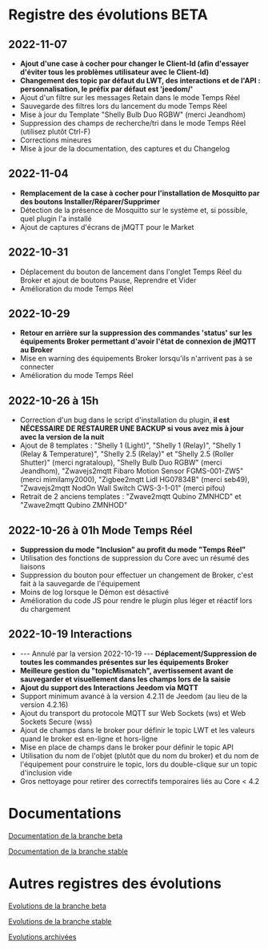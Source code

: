# Registre des évolutions BETA

## 2022-11-07
 - **Ajout d'une case à cocher pour changer le Client-Id (afin d'essayer d'éviter tous les problèmes utilisateur avec le Client-Id)**
 - **Changement des topic par défaut du LWT, des interactions et de l'API : personnalisation, le préfix par défaut est 'jeedom/'**
 - Ajout d'un filtre sur les messages Retain dans le mode Temps Réel
 - Sauvegarde des filtres lors du lancement du mode Temps Réel
 - Mise à jour du Template "Shelly Bulb Duo RGBW" (merci Jeandhom)
 - Suppression des champs de recherche/tri dans le mode Temps Réel (utilisez plutôt Ctrl-F)
 - Corrections mineures
 - Mise à jour de la documentation, des captures et du Changelog

## 2022-11-04
 - **Remplacement de la case à cocher pour l'installation de Mosquitto par des boutons Installer/Réparer/Supprimer**
 - Détection de la présence de Mosquitto sur le système et, si possible, quel plugin l'a installé
 - Ajout de captures d'écrans de jMQTT pour le Market

## 2022-10-31
 - Déplacement du bouton de lancement dans l'onglet Temps Réel du Broker et ajout de boutons Pause, Reprendre et Vider
 - Amélioration du mode Temps Réel

## 2022-10-29
 - **Retour en arrière sur la suppression des commandes 'status' sur les équipements Broker permettant d'avoir l'état de connexion de jMQTT au Broker**
 - Mise en warning des équipements Broker lorsqu'ils n'arrivent pas à se connecter
 - Amélioration du mode Temps Réel

## 2022-10-26 à 15h
 - Correction d'un bug dans le script d'installation du plugin, **il est NÉCESSAIRE DE RESTAURER UNE BACKUP si vous avez mis à jour avec la version de la nuit**
 - Ajout de 8 templates : "Shelly 1 (Light)", "Shelly 1 (Relay)", "Shelly 1 (Relay & Temperature)", "Shelly 2.5 (Relay)" et "Shelly 2.5 (Roller Shutter)" (merci ngrataloup), "Shelly Bulb Duo RGBW" (merci Jeandhom), "Zwavejs2mqtt Fibaro Motion Sensor FGMS-001-ZW5" (merci mimilamy2000), "Zigbee2mqtt Lidl HG07834B" (merci seb49), "Zwavejs2mqtt NodOn Wall Switch CWS-3-1-01" (merci pifou)
 - Retrait de 2 anciens templates : "Zwave2mqtt Qubino ZMNHCD" et "Zwave2mqtt Qubino ZMNHOD"

## 2022-10-26 à 01h Mode Temps Réel
 - **Suppression du mode "Inclusion" au profit du mode "Temps Réel"**
 - Utilisation des fonctions de suppression du Core avec un résumé des liaisons
 - Suppression du bouton pour effectuer un changement de Broker, c'est fait à la sauvegarde de l'équipement
 - Moins de log lorsque le Démon est désactivé
 - Amélioration du code JS pour rendre le plugin plus léger et réactif lors du chargement

## 2022-10-19 Interactions
 - --- Annulé par la version 2022-10-19 --- **Déplacement/Suppression de toutes les commandes présentes sur les équipements Broker**
 - **Meilleure gestion du "topicMismatch", avertissement avant de sauvegarder et visuellement dans les champs lors de la saisie**
 - **Ajout du support des Interactions Jeedom via MQTT**
 - Support minimum avancé à la version 4.2.11 de Jeedom (au lieu de la version 4.2.16)
 - Ajout du transport du protocole MQTT sur Web Sockets (ws) et Web Sockets Secure (wss)
 - Ajout de champs dans le broker pour définir le topic LWT et les valeurs quand le broker est en-ligne et hors-ligne
 - Mise en place de champs dans le broker pour définir le topic API
 - Utilisation du nom de l'objet (plutôt que du nom du broker) et du nom de l'équipement pour construire le topic, lors du double-clique sur un topic d'inclusion vide
 - Gros nettoyage pour retirer des correctifs temporaires liés au Core < 4.2


# Documentations

[Documentation de la branche beta](index_beta)

[Documentation de la branche stable](index)


# Autres registres des évolutions

[Evolutions de la branche beta](changelog_beta)

[Evolutions de la branche stable](changelog)

[Evolutions archivées](changelog_archived)
